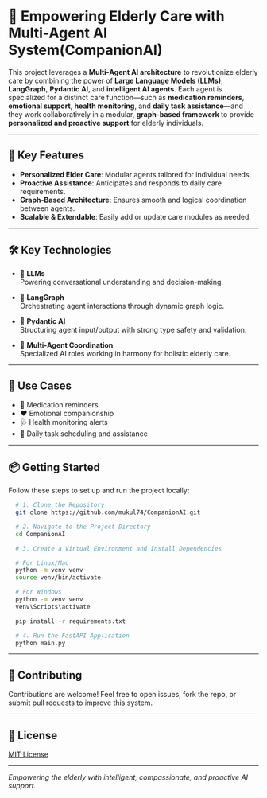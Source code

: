 # 🧓 Empowering Elderly Care with Multi-Agent AI System(CompanionAI)

This project leverages a **Multi-Agent AI architecture** to revolutionize elderly care by combining the power of **Large Language Models (LLMs)**, **LangGraph**, **Pydantic AI**, and **intelligent AI agents**. Each agent is specialized for a distinct care function—such as **medication reminders**, **emotional support**, **health monitoring**, and **daily task assistance**—and they work collaboratively in a modular, **graph-based framework** to provide **personalized and proactive support** for elderly individuals.

---

## 🚀 Key Features

- **Personalized Elder Care**: Modular agents tailored for individual needs.
- **Proactive Assistance**: Anticipates and responds to daily care requirements.
- **Graph-Based Architecture**: Ensures smooth and logical coordination between agents.
- **Scalable & Extendable**: Easily add or update care modules as needed.

---

## 🛠️ Key Technologies

- 🤖 **LLMs**  
  Powering conversational understanding and decision-making.

- 🧠 **LangGraph**  
  Orchestrating agent interactions through dynamic graph logic.

- 🧩 **Pydantic AI**  
  Structuring agent input/output with strong type safety and validation.

- 👥 **Multi-Agent Coordination**  
  Specialized AI roles working in harmony for holistic elderly care.

---

## 📌 Use Cases

- 💊 Medication reminders
- ❤️ Emotional companionship
- 🩺 Health monitoring alerts
- 📅 Daily task scheduling and assistance

---

## 📦 Getting Started 

  Follow these steps to set up and run the project locally:

```bash
  # 1. Clone the Repository
  git clone https://github.com/mukul74/CompanionAI.git

  # 2. Navigate to the Project Directory
  cd CompanionAI

  # 3. Create a Virtual Environment and Install Dependencies

  # For Linux/Mac
  python -m venv venv
  source venv/bin/activate

  # For Windows
  python -m venv venv
  venv\Scripts\activate

  pip install -r requirements.txt

  # 4. Run the FastAPI Application
  python main.py
```


---

## 🤝 Contributing

Contributions are welcome! Feel free to open issues, fork the repo, or submit pull requests to improve this system.

---

## 📄 License

[MIT License](LICENSE)

---

*Empowering the elderly with intelligent, compassionate, and proactive AI support.*
